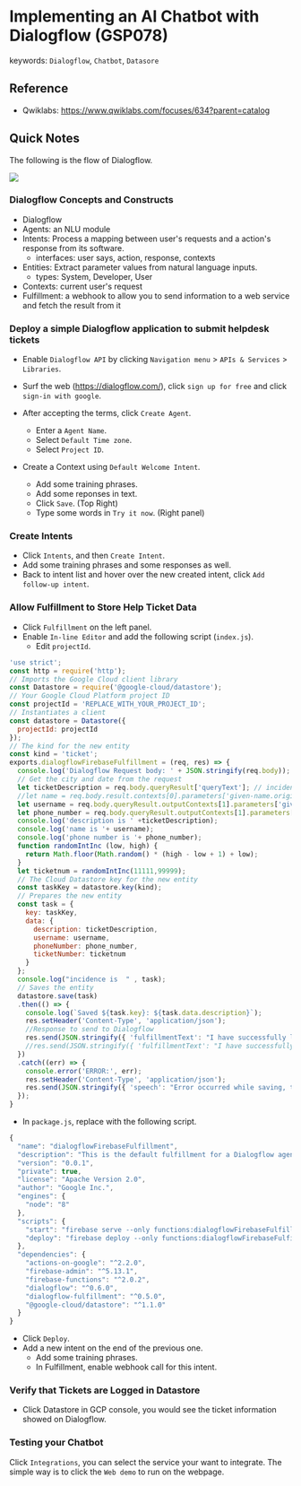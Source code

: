 # Implementing an AI Chatbot with Dialogflow (GSP078)



keywords: `Dialogflow`, `Chatbot`, `Datasore`



## Reference

* Qwiklabs: https://www.qwiklabs.com/focuses/634?parent=catalog



## Quick Notes

The following is the flow of Dialogflow.

![](https://cdn.qwiklabs.com/ReDcMuScQnqMsZlUP0kSd3oR3NtLKZphb8LpQ%2BBdLX4%3D)



### Dialogflow Concepts and Constructs

* Dialogflow
* Agents: an NLU module
* Intents: Process a mapping between user's requests and a action's response from its software.
  * interfaces: user says, action, response, contexts
* Entities: Extract parameter values from natural language inputs.
  * types: System, Developer, User
* Contexts: current user's request
* Fulfillment: a webhook to allow you to send information to a web service and fetch the result from it



### Deploy a simple Dialogflow application to submit helpdesk tickets

* Enable `Dialogflow API` by clicking `Navigation menu` > `APIs & Services` > `Libraries`.
* Surf the web (https://dialogflow.com/), click `sign up for free` and click `sign-in with google`.

* After accepting the terms, click `Create Agent`.
  * Enter a `Agent Name`.
  * Select `Default Time zone`.
  * Select `Project ID`.

* Create a Context using `Default Welcome Intent`.
  * Add some training phrases.
  * Add some reponses in text.
  * Click `Save`. (Top Right)
  * Type some words in `Try it now`. (Right panel)



### Create Intents

* Click `Intents`, and then `Create Intent`.
* Add some training phrases and some responses as well.
* Back to intent list and hover over the new created intent, click `Add follow-up intent`.



### Allow Fulfillment to Store Help Ticket Data

* Click `Fulfillment` on the left panel.
* Enable `In-line Editor` and add the following script (`index.js`). 
  * Edit `projectId`.

```js
'use strict';
const http = require('http');
// Imports the Google Cloud client library
const Datastore = require('@google-cloud/datastore');
// Your Google Cloud Platform project ID
const projectId = 'REPLACE_WITH_YOUR_PROJECT_ID';
// Instantiates a client
const datastore = Datastore({
  projectId: projectId
});
// The kind for the new entity
const kind = 'ticket';
exports.dialogflowFirebaseFulfillment = (req, res) => {
  console.log('Dialogflow Request body: ' + JSON.stringify(req.body));
  // Get the city and date from the request
  let ticketDescription = req.body.queryResult['queryText']; // incidence is a required param
  //let name = req.body.result.contexts[0].parameters['given-name.original'];
  let username = req.body.queryResult.outputContexts[1].parameters['given-name.original'];
  let phone_number = req.body.queryResult.outputContexts[1].parameters['phone-number.original'];
  console.log('description is ' +ticketDescription);
  console.log('name is '+ username);
  console.log('phone number is '+ phone_number);
  function randomIntInc (low, high) {
    return Math.floor(Math.random() * (high - low + 1) + low);
  }
  let ticketnum = randomIntInc(11111,99999);
  // The Cloud Datastore key for the new entity
  const taskKey = datastore.key(kind);
  // Prepares the new entity
  const task = {
    key: taskKey,
    data: {
      description: ticketDescription,
      username: username,
      phoneNumber: phone_number,
      ticketNumber: ticketnum
    }
  };
  console.log("incidence is  " , task);
  // Saves the entity
  datastore.save(task)
  .then(() => {
    console.log(`Saved ${task.key}: ${task.data.description}`);
    res.setHeader('Content-Type', 'application/json');
    //Response to send to Dialogflow
    res.send(JSON.stringify({ 'fulfillmentText': "I have successfully logged your ticket, the ticket number is " + ticketnum + ". Someone from the helpdesk will reach out to you within 24 hours."}));
    //res.send(JSON.stringify({ 'fulfillmentText': "I have successfully logged your ticket, the ticket number is " + ticketnum + ". Someone from the helpdesk will reach out to you within 24 hours.", 'fulfillmentMessages': "I have successfully logged your ticket, the ticket number is " + ticketnum +  ". Someone from the helpdesk will reach out to you within 24 hours."}));
  })
  .catch((err) => {
    console.error('ERROR:', err);
    res.setHeader('Content-Type', 'application/json');
    res.send(JSON.stringify({ 'speech': "Error occurred while saving, try again later", 'displayText': "Error occurred while saving, try again later" }));    
  });
}
```

* In `package.js`, replace with the following script.

```js
{
  "name": "dialogflowFirebaseFulfillment",
  "description": "This is the default fulfillment for a Dialogflow agents using Cloud Functions for Firebase",
  "version": "0.0.1",
  "private": true,
  "license": "Apache Version 2.0",
  "author": "Google Inc.",
  "engines": {
    "node": "8"
  },
  "scripts": {
    "start": "firebase serve --only functions:dialogflowFirebaseFulfillment",
    "deploy": "firebase deploy --only functions:dialogflowFirebaseFulfillment"
  },
  "dependencies": {
    "actions-on-google": "^2.2.0",
    "firebase-admin": "^5.13.1",
    "firebase-functions": "^2.0.2",
    "dialogflow": "^0.6.0",
    "dialogflow-fulfillment": "^0.5.0",
    "@google-cloud/datastore": "^1.1.0"
  }
}
```

* Click `Deploy`.
* Add a new intent on the end of the previous one.
  * Add some training phrases.
  * In Fulfillment, enable webhook call for this intent.



### Verify that Tickets are Logged in Datastore

* Click Datastore in GCP console, you would see the ticket information showed on Dialogflow.



### Testing your Chatbot

Click `Integrations`, you can select the service your want to integrate. The simple way is to click the `Web demo` to run on the webpage.







